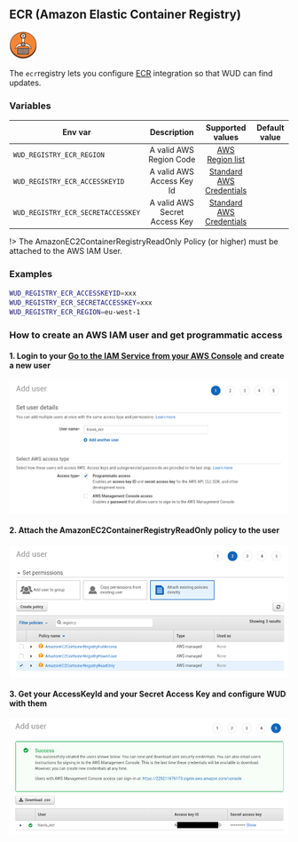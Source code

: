 ## ECR (Amazon Elastic Container Registry)
![logo](ecr.png)

The ```ecr```registry lets you configure [ECR](https://aws.amazon.com/ecr/) integration so that WUD can find updates.

### Variables

| Env var                            | Description                   | Supported values                                                                                  | Default value |
| ---------------------------------- |:-----------------------------:|:-------------------------------------------------------------------------------------------------:|:-------------:| 
| `WUD_REGISTRY_ECR_REGION`          | A valid AWS Region Code       | [AWS Region list](https://docs.aws.amazon.com/general/latest/gr/rande.html#regional-endpoints)    |               |
| `WUD_REGISTRY_ECR_ACCESSKEYID`     | A valid AWS Access Key Id     | [Standard AWS Credentials](https://docs.aws.amazon.com/general/latest/gr/aws-sec-cred-types.html) |               |
| `WUD_REGISTRY_ECR_SECRETACCESSKEY` | A valid AWS Secret Access Key | [Standard AWS Credentials](https://docs.aws.amazon.com/general/latest/gr/aws-sec-cred-types.html) |               |

!> The AmazonEC2ContainerRegistryReadOnly Policy (or higher) must be attached to the AWS IAM User.

### Examples

```bash
WUD_REGISTRY_ECR_ACCESSKEYID=xxx
WUD_REGISTRY_ECR_SECRETACCESSKEY=xxx
WUD_REGISTRY_ECR_REGION=eu-west-1
```

### How to create an AWS IAM user and get programmatic access

#### 1. Login to your&nbsp;[Go to the IAM Service from your AWS Console](https://console.aws.amazon.com/iam) and create a new user
![image](./ecr_01.png)

#### 2. Attach the AmazonEC2ContainerRegistryReadOnly policy to the user
![image](./ecr_02.png)

#### 3. Get your AccessKeyId and your Secret Access Key and configure WUD with them
![image](./ecr_03.png)
